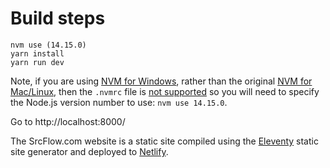 # Build steps

```
nvm use (14.15.0)
yarn install
yarn run dev
```

Note, if you are using [NVM for Windows](https://github.com/coreybutler/nvm-windows), rather than the original [NVM for Mac/Linux](https://github.com/nvm-sh/nvm), then the `.nvmrc` file is [not supported](https://github.com/coreybutler/nvm-windows/issues/388) so you will need to specify the Node.js version number to use: `nvm use 14.15.0`.

Go to http://localhost:8000/

The SrcFlow.com website is a static site compiled using the [Eleventy](https://www.11ty.dev/) static site generator and deployed to [Netlify]().


